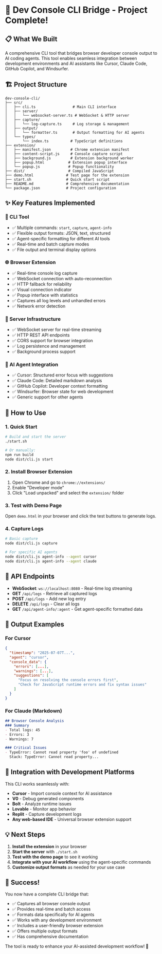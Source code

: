 # 🎉 Dev Console CLI Bridge - Project Complete!

## 📋 What We Built

A comprehensive CLI tool that bridges browser developer console output to AI coding agents. This tool enables seamless integration between development environments and AI assistants like Cursor, Claude Code, GitHub Copilot, and Windsurfer.

## 🏗️ Project Structure

```
dev-console-cli/
├── src/
│   ├── cli.ts                 # Main CLI interface
│   ├── server/
│   │   └── websocket-server.ts # WebSocket & HTTP server
│   ├── capture/
│   │   └── log-capture.ts     # Log storage & management
│   ├── output/
│   │   └── formatter.ts       # Output formatting for AI agents
│   └── types/
│       └── index.ts          # TypeScript definitions
├── extension/
│   ├── manifest.json         # Chrome extension manifest
│   ├── content-script.js     # Console capture script
│   ├── background.js         # Extension background worker
│   ├── popup.html           # Extension popup interface
│   └── popup.js             # Popup functionality
├── dist/                    # Compiled JavaScript
├── demo.html               # Test page for the extension
├── start.sh                # Quick start script
├── README.md               # Comprehensive documentation
└── package.json            # Project configuration
```

## ✨ Key Features Implemented

### 🔧 CLI Tool
- ✅ Multiple commands: `start`, `capture`, `agent-info`
- ✅ Flexible output formats: JSON, text, structured
- ✅ Agent-specific formatting for different AI tools
- ✅ Real-time and batch capture modes
- ✅ File output and terminal display options

### 🌐 Browser Extension
- ✅ Real-time console log capture
- ✅ WebSocket connection with auto-reconnection
- ✅ HTTP fallback for reliability
- ✅ Visual connection indicator
- ✅ Popup interface with statistics
- ✅ Captures all log levels and unhandled errors
- ✅ Network error detection

### 🚀 Server Infrastructure
- ✅ WebSocket server for real-time streaming
- ✅ HTTP REST API endpoints
- ✅ CORS support for browser integration
- ✅ Log persistence and management
- ✅ Background process support

### 🤖 AI Agent Integration
- ✅ Cursor: Structured error focus with suggestions
- ✅ Claude Code: Detailed markdown analysis
- ✅ GitHub Copilot: Developer context formatting
- ✅ Windsurfer: Browser state for web development
- ✅ Generic support for other agents

## 🎯 How to Use

### 1. Quick Start
```bash
# Build and start the server
./start.sh

# Or manually:
npm run build
node dist/cli.js start
```

### 2. Install Browser Extension
1. Open Chrome and go to `chrome://extensions/`
2. Enable "Developer mode"
3. Click "Load unpacked" and select the `extension/` folder

### 3. Test with Demo Page
Open `demo.html` in your browser and click the test buttons to generate logs.

### 4. Capture Logs
```bash
# Basic capture
node dist/cli.js capture

# For specific AI agents
node dist/cli.js agent-info --agent cursor
node dist/cli.js agent-info --agent claude
```

## 🔌 API Endpoints

- **WebSocket**: `ws://localhost:8080` - Real-time log streaming
- **GET** `/api/logs` - Retrieve all captured logs
- **POST** `/api/logs` - Add new log entry
- **DELETE** `/api/logs` - Clear all logs
- **GET** `/api/agent-info/:agent` - Get agent-specific formatted data

## 🎨 Output Examples

### For Cursor
```json
{
  "timestamp": "2025-07-07T...",
  "agent": "cursor",
  "console_data": {
    "errors": [...],
    "warnings": [...],
    "suggestions": [
      "Focus on resolving the console errors first",
      "Check for JavaScript runtime errors and fix syntax issues"
    ]
  }
}
```

### For Claude (Markdown)
```markdown
## Browser Console Analysis
### Summary
- Total logs: 45
- Errors: 3
- Warnings: 7

### Critical Issues
- TypeError: Cannot read property 'foo' of undefined
  Stack: TypeError: Cannot read property...
```

## 🚀 Integration with Development Platforms

This CLI works seamlessly with:
- **Cursor** - Import console context for AI assistance
- **V0** - Debug generated components
- **Bolt** - Analyze runtime issues
- **Lovable** - Monitor app behavior
- **Replit** - Capture development logs
- **Any web-based IDE** - Universal browser extension support

## 💡 Next Steps

1. **Install the extension** in your browser
2. **Start the server** with `./start.sh`
3. **Test with the demo page** to see it working
4. **Integrate with your AI workflow** using the agent-specific commands
5. **Customize output formats** as needed for your use case

## 🎉 Success!

You now have a complete CLI bridge that:
- ✅ Captures all browser console output
- ✅ Provides real-time and batch access
- ✅ Formats data specifically for AI agents
- ✅ Works with any development environment
- ✅ Includes a user-friendly browser extension
- ✅ Offers multiple output formats
- ✅ Has comprehensive documentation

The tool is ready to enhance your AI-assisted development workflow! 🚀
